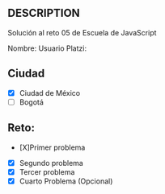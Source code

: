 ## DESCRIPTION

Solución al reto 05 de Escuela de JavaScript

Nombre:
Usuario Platzi:

## Ciudad
- [X] Ciudad de México
- [ ] Bogotá

## Reto:
  - [X]Primer problema
  - [X] Segundo problema
  - [X] Tercer problema
  - [X] Cuarto Problema (Opcional)